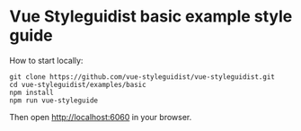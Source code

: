 # Vue Styleguidist basic example style guide

How to start locally:

```
git clone https://github.com/vue-styleguidist/vue-styleguidist.git
cd vue-styleguidist/examples/basic
npm install
npm run vue-styleguide
```

Then open [http://localhost:6060](http://localhost:6060) in your browser.
